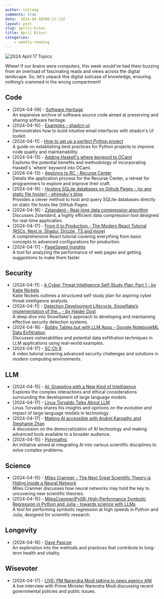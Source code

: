 ```yaml
---
author: vitraag
comments: true
date:  2024-04-18T00:11:13Z
layout: post
slug: aprils-bites
title: April Bites!
categories: 
    - weekly-reading
---
```

![2024 April 17 Topics](https://images.unsplash.com/photo-1586709599895-27392e1a0a7a?q=80&w=2946&auto=format&fit=crop&ixlib=rb-4.0.3&ixid=M3wxMjA3fDB8MHxwaG90by1wYWdlfHx8fGVufDB8fHx8fA%3D%3D) 

Whew! If our brains were computers, this week would’ve had them buzzing from an overload of fascinating reads and views across the digital landscape. So, let’s unpack this digital suitcase of knowledge, ensuring nothing’s crammed in the wrong compartment!

## Code
- [2024-04-09] - [Software Heritage](https://www.softwareheritage.org/)  
  An expansive archive of software source code aimed at preserving and sharing software heritage.
- [2024-04-10] - [Examples - shadcn-ui](https://ui.shadcn.com/examples/mail)  
  Demonstrates how to build intuitive email interfaces with shadcn's UI toolkit.
- [2024-04-11] - [How to set up a perfect Python project](https://sourcery.ai/blog/python-best-practices/)  
  A guide on establishing best practices for Python projects to improve code quality and maintainability.
- [2024-04-13] - [Adding Haskell's where keyword to OCaml](http://blog.nullspace.io/adding-haskells-where-to-ocaml.html)  
  Explores the potential benefits and methodology of incorporating Haskell's 'where' keyword into OCaml.
- [2024-04-13] - [Applying to RC - Recurse Center](https://www.recurse.com/apply)  
  Details the application process for the Recurse Center, a retreat for programmers to explore and improve their craft.
- [2024-04-16] - [Hosting SQLite databases on Github Pages - (or any static file hoster) - phiresky's blog](https://phiresky.netlify.app/blog/2021/hosting-sqlite-databases-on-github-pages/)  
  Provides a clever method to host and query SQLite databases directly on static file hosts like GitHub Pages.
- [2024-04-16] - [Zstandard - Real-time data compression algorithm](https://facebook.github.io/zstd/)  
  Discusses Zstandard, a highly efficient data compression tool designed for real-time application.
- [2024-04-17] - [From 0 to Production - The Modern React Tutorial (RSCs, Next.js, Shadui, Drizzle, TS and more)](https://www.youtube.com/watch?v=d5x0JCZbAJs)  
  A comprehensive React tutorial covering everything from basic concepts to advanced configurations for production.
- [2024-04-17] - [PageSpeed Insights](https://pagespeed.web.dev/analysis/https-hellojasper-com/sirf5q7hsg?form_factor=mobile)  
  A tool for analyzing the performance of web pages and getting suggestions to make them faster.

## Security
- [2024-04-11] - [A Cyber Threat Intelligence Self-Study Plan: Part 1 - by Katie Nickels](https://medium.com/katies-five-cents/a-cyber-threat-intelligence-self-study-plan-part-1-968b5a8daf9a)  
  Katie Nickels outlines a structured self-study plan for aspiring cyber threat intelligence analysts.
- [2024-04-11] - [Detection Development Lifecycle. Snowflake’s implementation of the… - by Haider Dost](https://medium.com/snowflake/detection-development-lifecycle-af166fffb3bc)  
  A deep dive into Snowflake's approach to developing and maintaining effective security detection systems.
- [2024-04-16] - [Bobby Tables but with LLM Apps - Google NotebookML Data Exfiltration](https://embracethered.com/blog/posts/2024/google-notebook-ml-data-exfiltration/)  
  Discusses vulnerabilities and potential data exfiltration techniques in LLM applications using real-world examples.
- [2024-04-17] - [SC Ch 9](https://www.youtube.com/watch?v=-YxmUlGtm_A&t=876s)  
  A video tutorial covering advanced security challenges and solutions in modern computing environments.

## LLM
- [2024-04-15] - [AI: Grappling with a New Kind of Intelligence](https://www.youtube.com/watch?v=EGDG3hgPNp8)  
  Explores the complex interactions and ethical considerations surrounding the development of large language models.
- [2024-04-17] - [Linus Torvalds Talks About LLM](https://www.youtube.com/watch?v=w7-gJicosyA&t=5s)  
  Linus Torvalds shares his insights and opinions on the evolution and impact of large language models in technology.
- [2024-04-17] - [Making AI accessible with Andrej Karpathy and Stephanie Zhan](https://www.youtube.com/watch?v=c3b-JASoPi0)  
  A discussion on the democratization of AI technology and making advanced tools available to a broader audience.
- [2024-04-15] - [Polymathic](https://polymathic-ai.org/)  
  An initiative aimed at integrating AI into various scientific disciplines to solve complex problems.

## Science
- [2024-04-15] - [Miles Cranmer - The Next Great Scientific Theory is Hiding Inside a Neural Network](https://www.youtube.com/watch?v=fk2r8y5TfNY)  
  Miles Cranmer discusses how neural networks may hold the key to uncovering new scientific theories.
- [2024-04-15] - [MilesCranmer/PySR: High-Performance Symbolic Regression in Python and Julia - towards science with LLMs](https://github.com/MilesCranmer/PySR)  
  A tool for performing symbolic regression at high speeds in Python and Julia, designed for scientific research.

## Longevity
- [2024-04-16] - [Dave Pascoe](https://sites.google.com/view/davepascoe)  
  An exploration into the methods and practices that contribute to long-term health and vitality.

## Wisevoter
- [2024-04-17] - [LIVE: PM Narendra Modi talking to news agency ANI](https://www.youtube.com/watch?v=3KcOLPGXvXM)  
  A live interview with Prime Minister Narendra Modi discussing recent governmental policies and public issues.
